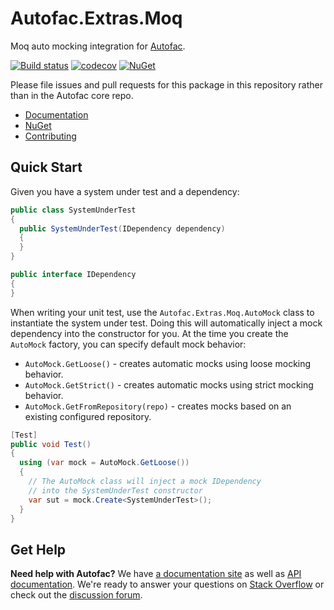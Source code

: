 # Autofac.Extras.Moq

Moq auto mocking integration for [Autofac](https://github.com/autofac/Autofac).

[![Build status](https://ci.appveyor.com/api/projects/status/8c7natm3bsmn7ebx?svg=true)](https://ci.appveyor.com/project/Autofac/autofac-extras-moq) [![codecov](https://codecov.io/gh/Autofac/Autofac.Extras.Moq/branch/develop/graph/badge.svg)](https://app.codecov.io/gh/autofac/Autofac.Extras.Moq) [![NuGet](https://img.shields.io/nuget/v/Autofac.Extras.Moq.svg)](https://nuget.org/packages/Autofac.Extras.Moq)

Please file issues and pull requests for this package in this repository rather than in the Autofac core repo.

- [Documentation](https://autofac.readthedocs.io/en/latest/integration/moq.html)
- [NuGet](https://www.nuget.org/packages/Autofac.Extras.Moq)
- [Contributing](https://autofac.readthedocs.io/en/latest/contributors.html)

## Quick Start

Given you have a system under test and a dependency:

```c#
public class SystemUnderTest
{
  public SystemUnderTest(IDependency dependency)
  {
  }
}

public interface IDependency
{
}
```

When writing your unit test, use the `Autofac.Extras.Moq.AutoMock` class to instantiate the system under test. Doing this will automatically inject a mock dependency into the constructor for you. At the time you create the `AutoMock` factory, you can specify default mock behavior:

- `AutoMock.GetLoose()` - creates automatic mocks using loose mocking behavior.
- `AutoMock.GetStrict()` - creates automatic mocks using strict mocking behavior.
- `AutoMock.GetFromRepository(repo)` - creates mocks based on an existing configured repository.

```c#
[Test]
public void Test()
{
  using (var mock = AutoMock.GetLoose())
  {
    // The AutoMock class will inject a mock IDependency
    // into the SystemUnderTest constructor
    var sut = mock.Create<SystemUnderTest>();
  }
}
```

## Get Help

**Need help with Autofac?** We have [a documentation site](https://autofac.readthedocs.io/) as well as [API documentation](https://autofac.org/apidoc/). We're ready to answer your questions on [Stack Overflow](https://stackoverflow.com/questions/tagged/autofac) or check out the [discussion forum](https://groups.google.com/forum/#forum/autofac).
